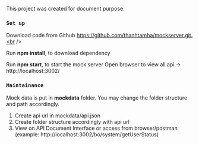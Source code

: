 This project was created for document purpose.

### `Set up`

Download code from Github
https://github.com/thanhtamha/mockserver.git.<br />

Run <strong>npm install</strong>, to download dependency

Run <strong>npm start</strong>, to start the mock server
Open browser to view all api -> http://localhost:3002/

### `Maintainance`

Mock data is put in <strong>mockdata</strong> folder.
You may change the folder structure and path accordingly.

1. Create api url in mockdata/api.json
2. Create folder structure accordingly with api url
3. View on API Document Interface or access from browser/postman
(example: http://localhost:3002/bo/system/getUserStatus)